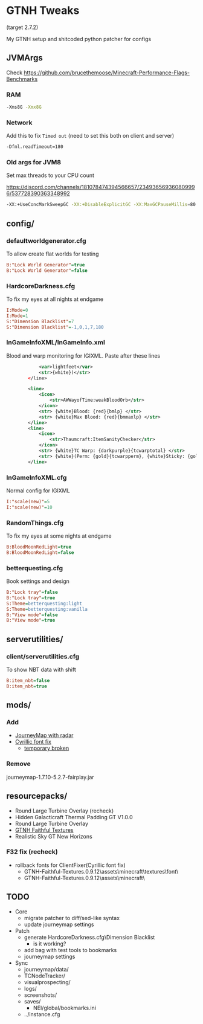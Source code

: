 # GTNH Tweaks

(target 2.7.2)

My GTNH setup and shitcoded python patcher for configs

## JVMArgs

Check <https://github.com/brucethemoose/Minecraft-Performance-Flags-Benchmarks>

### RAM

```bash
-Xms8G -Xmx8G
```

### Network

Add this to fix `Timed out` (need to set this both on client and server)

```bash
-Dfml.readTimeout=180
```

### Old args for JVM8

Set max threads to your CPU count

<https://discord.com/channels/181078474394566657/234936569360809996/537728390363348992>

```bash
-XX:+UseConcMarkSweepGC -XX:+DisableExplicitGC -XX:MaxGCPauseMillis=80 -XX:+UseStringDeduplication -XX:+UseCompressedOops -XX:+UseCodeCacheFlushing -XX:ParallelGCThreads=6
```

## config/

### defaultworldgenerator.cfg

To allow create flat worlds for testing

```ini
B:"Lock World Generator"=true
B:"Lock World Generator"=false
```

### HardcoreDarkness.cfg

To fix my eyes at all nights at endgame

```ini
I:Mode=0
I:Mode=1
S:"Dimension Blacklist"=7
S:"Dimension Blacklist"=-1,0,1,7,180
```

### InGameInfoXML/InGameInfo.xml

Blood and warp monitoring for IGIXML. Paste after these lines

```xml
            <var>lightfeet</var>
            <str>{white})</str>
        </line>
```

```xml
        <line>
            <icon>
                <str>AWWayofTime:weakBloodOrb</str>
            </icon>
            <str> {white}Blood: {red}{bmlp} </str>
            <str> {white}Max Blood: {red}{bmmaxlp} </str>
        </line>
        <line>
            <icon>
                <str>Thaumcraft:ItemSanityChecker</str>
            </icon>
            <str> {white}TC Warp: {darkpurple}{tcwarptotal} </str>
            <str> {white}(Perm: {gold}{tcwarpperm}, {white}Sticky: {gold}{tcwarpsticky}, {white}Temp: {gold}{tcwarptemp}{white})</str>
        </line>
```

### InGameInfoXML.cfg

Normal config for IGIXML

```ini
I:"scale(new)"=5
I:"scale(new)"=10
```

### RandomThings.cfg

To fix my eyes at some nights at endgame

```ini
B:BloodMoonRedLight=true
B:BloodMoonRedLight=false
```

### betterquesting.cfg

Book settings and design

```ini
B:"Lock tray"=false
B:"Lock tray"=true
S:Theme=betterquesting:light
S:Theme=betterquesting:vanilla
B:"View mode"=false
B:"View mode"=true
```

## serverutilities/

### client/serverutilities.cfg

To show NBT data with shift

```ini
B:item_nbt=false
B:item_nbt=true
```

## mods/

### Add

- [JourneyMap with radar](https://www.curseforge.com/minecraft/mc-mods/journeymap/files?version=1.7.10)
- [Cyrillic font fix](https://github.com/gamerforEA/Minecraft-ClientFixer/releases/tag/1.0)
  - [temporary broken](https://github.com/GTNewHorizons/Angelica/issues/497)

### Remove

journeymap-1.7.10-5.2.7-fairplay.jar

## resourcepacks/

- Round Large Turbine Overlay (recheck)
- Hidden Galacticraft Thermal Padding GT V1.0.0
- Round Large Turbine Overlay
- [GTNH Faithful Textures](https://github.com/Ethryan/GTNH-Faithful-Textures/releases/latest)
- Realistic Sky GT New Horizons

### F32 fix (recheck)

- rollback fonts for ClientFixer(Cyrillic font fix)
  - GTNH-Faithful-Textures.0.9.12\assets\minecraft\textures\font\
  - GTNH-Faithful-Textures.0.9.12\assets\minecraft\

## TODO

- Core
  - migrate patcher to diff/sed-like syntax
  - update journeymap settings
- Patch
  - generate HardcoreDarkness.cfg\Dimension Blacklist
    - is it working?
  - add bag with test tools to bookmarks
  - journeymap settings
- Sync
  - journeymap/data/
  - TCNodeTracker/
  - visualprospecting/
  - logs/
  - screenshots/
  - saves/
    - NEI/global/bookmarks.ini
  - ../instance.cfg
